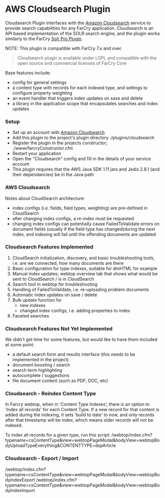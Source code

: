 # AWS Cloudsearch Plugin

Cloudsearch Plugin interfaces with the [Amazon Cloudsearch](https://aws.amazon.com/cloudsearch/) service to provide search capabilities for any FarCry application. Cloudsearch is an API based implementation of the SOLR search engine, and the plugin works similarly to the FarCry [Solr Pro Plugin](https://github.com/jeffcoughlin/farcrysolrpro).

NOTE: This plugin is compatible with FarCry 7.x and over.

> Cloudsearch plugin is available under LGPL and compatible with the open source and commercial licenses of FarCry Core

Base features include:

- config for general settings
- a content type with records for each indexed type, and settings to
  configure property weighting
- an event handler that triggers index updates on save and delete
- a library in the application scope that encapsulates searches
  and index updates

### Setup

- Set up an account with [Amazon Cloudsearch](https://aws.amazon.com/cloudsearch/)
- Add this plugin to the project's plugin directory ./plugins/cloudsearch
- Register the plugin in the projects constructor; ./www/farcryConstructor.cfm
- Restart your application
- Open the "Cloudsearch" config and fill in the details of your service account
- This plugin requires that the AWS Java SDK 1.11 jars and Jedis 2.8.1 (and their dependancies) be in the Java path

### AWS Cloudsearch

Notes about CloudSearch architecture:

- index configs (i.e. fields, field types, weighting) are pre-defined 
  in CloudSearch
- after changing index configs, a re-index must be requested
- changing index configs can potentially cause FailedToValidate errors 
  on document fields (usually if the field type has changed)during the 
  next index, and indexing will fail until the offending documents are 
  updated

### Cloudsearch Features Implemented

1. CloudSearch initialization, discovery, and basic troubleshooting tools,
   i.e. are we connected, how many documents are there 
2. Basic configuration for type indexes, suitable for dmHTML for example
3. Manual index updates; webtop overview tab that shows what would be sent
   to CloudSearch / is in CloudSearch
4. Search tool in webtop for troubleshooting
5. Handling of FailedToValidate, i.e. re-uploading problem documents
6. Automatic index updates on save / delete
7. Bulk update function for 
   - new indexes
   - changed index configs, i.e. adding properties to index
8. Faceted searches

### Cloudsearch Features Not Yet Implemented

We didn't get time for some features, but would like to have them included at some point:

- a default search form and results interface (this needs to be implemented in the project)
- document boosting / search
- search term highlighting
- autocomplete / suggestions
- file document content (such as PDF, DOC, etc)


### Cloudsearch - Reindex Content Type

In Farcry webtop, when in 'Content Type Indexes', there is an option to 'Index all records' for each Content Type. If a new record for that content is added during the indexing, it sets 'build to date' to now, and only records after that timestamp will be index, which means older records will not be indexed.

To index all records for a given type, run this script: 
/webtop/index.cfm?typename=csContentType&view=webtopPageModal&bodyView=webtopBodyUploadTypeEverything&CONTENTTYPE=dspArticle


### Cloudsearch - Export / Import
/webtop/index.cfm?typename=csContentType&view=webtopPageModal&bodyView=webtopBodyIndexExport
/webtop/index.cfm?typename=csContentType&view=webtopPageModal&bodyView=webtopBodyIndexImport

